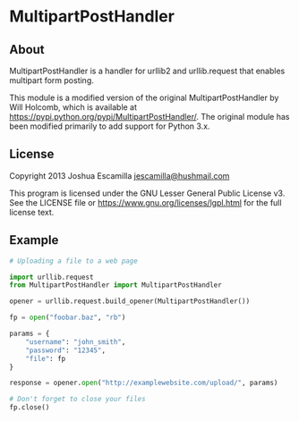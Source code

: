MultipartPostHandler
====================

About
-----
MultipartPostHandler is a handler for urllib2 and urllib.request that enables multipart form posting.

This module is a modified version of the original MultipartPostHandler by Will Holcomb, which is available at https://pypi.python.org/pypi/MultipartPostHandler/. The original module has been modified primarily to add support for Python 3.x.

License
-------
Copyright 2013 Joshua Escamilla <jescamilla@hushmail.com>

This program is licensed under the GNU Lesser General Public License v3. See the LICENSE file or https://www.gnu.org/licenses/lgpl.html for the full license text.

Example
-------
```python
# Uploading a file to a web page

import urllib.request
from MultipartPostHandler import MultipartPostHandler

opener = urllib.request.build_opener(MultipartPostHandler())

fp = open("foobar.baz", "rb")

params = {
    "username": "john_smith",
    "password": "12345",
    "file": fp
}

response = opener.open("http://examplewebsite.com/upload/", params)

# Don't forget to close your files
fp.close()
```

